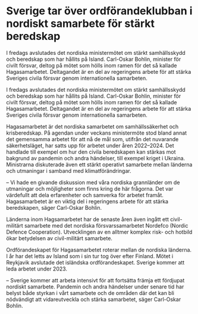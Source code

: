 # Sverige tar över ordförandeklubban i nordiskt samarbete för stärkt beredskap

I fredags avslutades det nordiska ministermötet om stärkt samhällsskydd och beredskap som har hållits på Island. Carl-Oskar Bohlin, minister för civilt försvar, deltog på mötet som hölls inom ramen för det så kallade Hagasamarbetet. Deltagandet är en del av regeringens arbete för att stärka Sveriges civila försvar genom internationella samarbeten.

I fredags avslutades det nordiska ministermötet om stärkt samhällsskydd och beredskap som har hållits på Island. Carl-Oskar Bohlin, minister för civilt försvar, deltog på mötet som hölls inom ramen för det så kallade Hagasamarbetet. Deltagandet är en del av regeringens arbete för att stärka Sveriges civila försvar genom internationella samarbeten.

Hagasamarbetet är det nordiska samarbetet om samhällssäkerhet och krisberedskap. På agendan under veckans ministermöte stod bland annat det gemensamma arbetet för att nå de mål som, utifrån det nuvarande säkerhetsläget, har satts upp för arbetet under åren 2022–2024. Det handlade till exempel om hur den civila beredskapen kan stärkas mot bakgrund av pandemin och andra händelser, till exempel kriget i Ukraina. Ministrarna diskuterade även ett stärkt operativt samarbete mellan länderna och utmaningar i samband med klimatförändringar.

– Vi hade en givande diskussion med våra nordiska grannländer om de utmaningar och möjligheter som finns kring de här frågorna. Det var värdefullt att dela erfarenheter och samverka för arbetet framåt. Hagasamarbetet är en viktig del i regeringens arbete för att stärka beredskapen, säger Carl-Oskar Bohlin.

Länderna inom Hagsamarbetet har de senaste åren även ingått ett civil-militärt samarbete med det nordiska försvarssamarbetet Nordefco (Nordic Defence Cooperation). Utvecklingen av en alltmer komplex risk- och hotbild ökar betydelsen av civil-militärt samarbete.

Ordförandeskapet för Hagasamarbetet roterar mellan de nordiska länderna. I år har det letts av Island som i sin tur tog över efter Finland. Mötet i Reykjavik avslutade det isländska ordförandeskapet. Sverige kommer att leda arbetet under 2023.

– Sverige kommer att arbeta intensivt för att fortsätta främja ett fördjupat nordiskt samarbete. Pandemin och andra händelser under senare tid har belyst både styrkan i vårt samarbete och de områden där det kan bli nödvändigt att vidareutveckla och stärka samarbetet, säger Carl-Oskar Bohlin.
